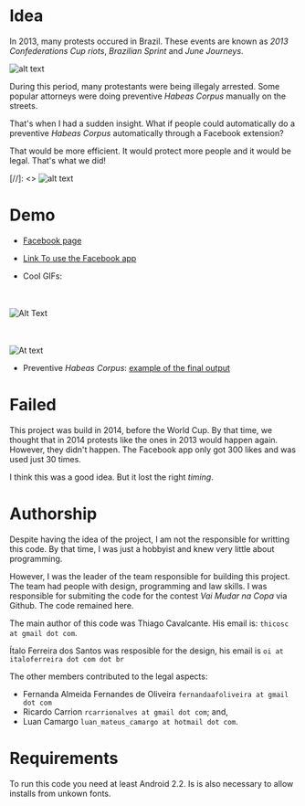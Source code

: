 Idea
===

In 2013, many protests occured in Brazil. These events are known as
 _2013 Confederations Cup riots_, _Brazilian Sprint_ and _June Journeys_.

 ![alt text](https://upload.wikimedia.org/wikipedia/commons/4/4b/Protesto_no_Congresso_Nacional_do_Brasil%2C_17_de_junho_de_2013.jpg)
 

During this period, many protestants were being illegaly arrested. Some popular attorneys
were doing preventive _Habeas Corpus_ manually on the streets.

That's when I had a sudden insight. What if people could automatically
do a preventive _Habeas Corpus_ automatically through a Facebook extension?

That would be more efficient. It would protect more people and it would be legal.
That's what we did!

 [//]: <> ![alt text](https://scontent.fplu9-1.fna.fbcdn.net/v/t1.0-9/10312547_1449967061928160_90987294146249988_n.png?oh=ca7a5346306a34d39413632d343ea16a&oe=5B0CC0E8)

Demo
===

+ [Facebook page](https://www.facebook.com/protestolivrehc/)

+ [Link To use the Facebook app](https://apps.facebook.com/protestolivre/)

+ Cool GIFs:

<br><br>
![Alt Text](https://media.giphy.com/media/2wWtRw2iiX0smQKliE/giphy.gif)

<br><br>
![At text](https://media.giphy.com/media/vc0KnJDB9lpBx4Iz37/giphy.gif)

+ Preventive _Habeas Corpus_: 
[example of the final output](https://protestolivre.herokuapp.com/prev_gen/habeascorpus.pdf)


Failed
===
This project was build in 2014, before the World Cup. By that time, we thought
that in 2014 protests like the ones in 2013 would happen again. However, they didn't happen.
The Facebook app only got 300 likes and was used just 30 times.

I think this was a good idea. But it lost the right _timing_.

Authorship
===

Despite having the idea of the project, I am not the responsible for writting 
this code. By that time, I was just a hobbyist and knew very little about programming.

However, I was the leader of the  team responsible for building this project.
The team had people with design, programming and law skills.
I was responsible for submiting the code for the contest
_Vai Mudar na Copa_ via Github. The code remained here.

The main author of this code was Thiago Cavalcante. His email is: ```thicosc at gmail dot com```.

 Ítalo Ferreira dos Santos was
resposible for the design, his email is ```oi at italoferreira dot com dot br``` 

The other members contributed to the legal aspects: 

+ Fernanda Almeida Fernandes de Oliveira ```fernandaafoliveira at gmail dot com```
+ Ricardo Carrion ```rcarrionalves at gmail dot com```; and,
+ Luan Camargo ```luan_mateus_camargo at hotmail dot com```.

Requirements
===

To run this code you need at least Android 2.2.
Is is also necessary to allow installs from unkown fonts.


